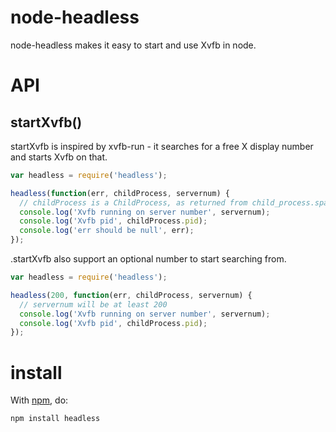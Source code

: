node-headless
=========

node-headless makes it easy to start and use Xvfb in node.

API
=======

startXvfb()
----------

startXvfb is inspired by xvfb-run - it searches for a free X display number and starts Xvfb on that.

````javascript
var headless = require('headless');

headless(function(err, childProcess, servernum) {
  // childProcess is a ChildProcess, as returned from child_process.spawn()
  console.log('Xvfb running on server number', servernum);
  console.log('Xvfb pid', childProcess.pid);
  console.log('err should be null', err);
});
````

.startXvfb also support an optional number to start searching from.

````javascript
var headless = require('headless');

headless(200, function(err, childProcess, servernum) {
  // servernum will be at least 200
  console.log('Xvfb running on server number', servernum);
  console.log('Xvfb pid', childProcess.pid);
});
````

install
=======

With [npm](http://npmjs.org), do:

    npm install headless